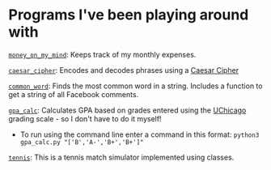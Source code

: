
# Programs I've been playing around with

[`money_on_my_mind`](https://github.com/natashamathur/jungle_gym/blob/master/money_on_my_mind): Keeps track of my monthly expenses. 

[`caesar_cipher`](https://github.com/natashamathur/natasha/blob/master/caesar_cipher): Encodes and decodes phrases using a [Caesar Cipher](https://en.wikipedia.org/wiki/Caesar_cipher)

[`common_word`](https://github.com/natashamathur/natasha/blob/master/common_word.py): Finds the most common word in a string. Includes a function to get a string of all Facebook comments. 

[`gpa_calc`](https://github.com/natashamathur/natasha/blob/master/gpa_calc.py): Calculates GPA based on grades entered using the [UChicago](https://registrar.uchicago.edu/page/grading-systems) grading scale - so I don't have to do it myself! 
* To run using the command line enter a command in this format: `python3 gpa_calc.py "['B','A-','B+','B+']"`

[`tennis`](https://github.com/natashamathur/natasha/blob/master/tennis.py): This is a tennis match simulator implemented using classes. 




